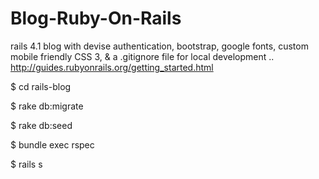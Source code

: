 Blog-Ruby-On-Rails
==========


rails 4.1 blog with devise authentication, bootstrap, google fonts, custom mobile friendly CSS 3, & a .gitignore file for local development .. http://guides.rubyonrails.org/getting_started.html

$ cd rails-blog

$ rake db:migrate

$ rake db:seed

$ bundle exec rspec

$ rails s
